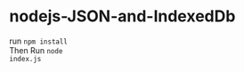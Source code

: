 # nodejs-JSON-and-IndexedDb
run <code>npm install</code>
  <br/>Then Run
  <code>node index.js</code>
